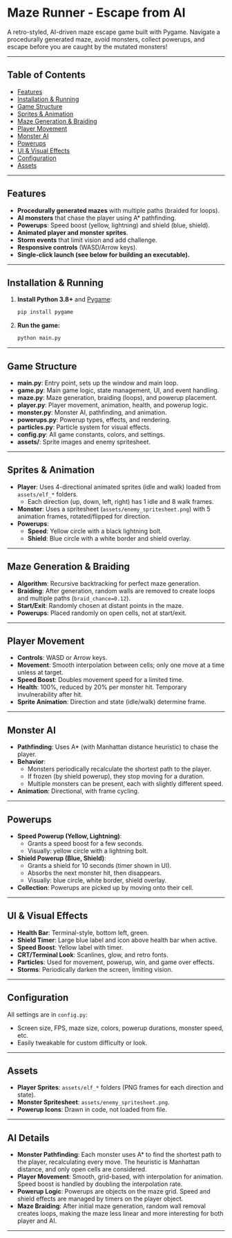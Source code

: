 # Maze Runner - Escape from AI

A retro-styled, AI-driven maze escape game built with Pygame. Navigate a procedurally generated maze, avoid monsters, collect powerups, and escape before you are caught by the mutated monsters!

---

## Table of Contents
- [Features](#features)
- [Installation & Running](#installation--running)
- [Game Structure](#game-structure)
- [Sprites & Animation](#sprites--animation)
- [Maze Generation & Braiding](#maze-generation--braiding)
- [Player Movement](#player-movement)
- [Monster AI](#monster-ai)
- [Powerups](#powerups)
- [UI & Visual Effects](#ui--visual-effects)
- [Configuration](#configuration)
- [Assets](#assets)

---

## Features
- **Procedurally generated mazes** with multiple paths (braided for loops).
- **AI monsters** that chase the player using A* pathfinding.
- **Powerups**: Speed boost (yellow, lightning) and shield (blue, shield).
- **Animated player and monster sprites**.
- **Storm events** that limit vision and add challenge.
- **Responsive controls** (WASD/Arrow keys).
- **Single-click launch (see below for building an executable).**

---

## Installation & Running

1. **Install Python 3.8+** and [Pygame](https://www.pygame.org/):
   ```sh
   pip install pygame
   ```
2. **Run the game:**
   ```sh
   python main.py
   ```

---

## Game Structure
- **main.py**: Entry point, sets up the window and main loop.
- **game.py**: Main game logic, state management, UI, and event handling.
- **maze.py**: Maze generation, braiding (loops), and powerup placement.
- **player.py**: Player movement, animation, health, and powerup logic.
- **monster.py**: Monster AI, pathfinding, and animation.
- **powerups.py**: Powerup types, effects, and rendering.
- **particles.py**: Particle system for visual effects.
- **config.py**: All game constants, colors, and settings.
- **assets/**: Sprite images and enemy spritesheet.

---

## Sprites & Animation
- **Player**: Uses 4-directional animated sprites (idle and walk) loaded from `assets/elf_*` folders.
  - Each direction (up, down, left, right) has 1 idle and 8 walk frames.
- **Monster**: Uses a spritesheet (`assets/enemy_spritesheet.png`) with 5 animation frames, rotated/flipped for direction.
- **Powerups**:
  - **Speed**: Yellow circle with a black lightning bolt.
  - **Shield**: Blue circle with a white border and shield overlay.

---

## Maze Generation & Braiding
- **Algorithm**: Recursive backtracking for perfect maze generation.
- **Braiding**: After generation, random walls are removed to create loops and multiple paths (`braid_chance=0.12`).
- **Start/Exit**: Randomly chosen at distant points in the maze.
- **Powerups**: Placed randomly on open cells, not at start/exit.

---

## Player Movement
- **Controls**: WASD or Arrow keys.
- **Movement**: Smooth interpolation between cells; only one move at a time unless at target.
- **Speed Boost**: Doubles movement speed for a limited time.
- **Health**: 100%, reduced by 20% per monster hit. Temporary invulnerability after hit.
- **Sprite Animation**: Direction and state (idle/walk) determine frame.

---

## Monster AI
- **Pathfinding**: Uses A* (with Manhattan distance heuristic) to chase the player.
- **Behavior**:
  - Monsters periodically recalculate the shortest path to the player.
  - If frozen (by shield powerup), they stop moving for a duration.
  - Multiple monsters can be present, each with slightly different speed.
- **Animation**: Directional, with frame cycling.

---

## Powerups
- **Speed Powerup (Yellow, Lightning)**:
  - Grants a speed boost for a few seconds.
  - Visually: yellow circle with a lightning bolt.
- **Shield Powerup (Blue, Shield)**:
  - Grants a shield for 10 seconds (timer shown in UI).
  - Absorbs the next monster hit, then disappears.
  - Visually: blue circle, white border, shield overlay.
- **Collection**: Powerups are picked up by moving onto their cell.

---

## UI & Visual Effects
- **Health Bar**: Terminal-style, bottom left, green.
- **Shield Timer**: Large blue label and icon above health bar when active.
- **Speed Boost**: Yellow label with timer.
- **CRT/Terminal Look**: Scanlines, glow, and retro fonts.
- **Particles**: Used for movement, powerup, win, and game over effects.
- **Storms**: Periodically darken the screen, limiting vision.

---

## Configuration
All settings are in `config.py`:
- Screen size, FPS, maze size, colors, powerup durations, monster speed, etc.
- Easily tweakable for custom difficulty or look.

---

## Assets
- **Player Sprites**: `assets/elf_*` folders (PNG frames for each direction and state).
- **Monster Spritesheet**: `assets/enemy_spritesheet.png`.
- **Powerup Icons**: Drawn in code, not loaded from file.

---


## AI Details
- **Monster Pathfinding**: Each monster uses A* to find the shortest path to the player, recalculating every move. The heuristic is Manhattan distance, and only open cells are considered.
- **Player Movement**: Smooth, grid-based, with interpolation for animation. Speed boost is handled by doubling the interpolation rate.
- **Powerup Logic**: Powerups are objects on the maze grid. Speed and shield effects are managed by timers on the player object.
- **Maze Braiding**: After initial maze generation, random wall removal creates loops, making the maze less linear and more interesting for both player and AI.

---
